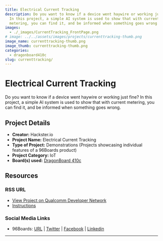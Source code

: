 ```yaml
---
title: Electrical Current Tracking
description: Do you want to know if a device went haywire or working just fine?
  In this project, a simple AI system is used to show that with current
  metering, you can find it, and be informed when something goes wrong.
images:
  - ./_images/CurrentTracking_FrontPage.png
# image: ../../assets/images/projects/currenttracking-thumb.png
image_name: currenttracking-thumb.png
image_thumb: currenttracking-thumb.png
categories:
  - dragonboard410c
slug: currenttracking/
---
```


# Electrical Current Tracking

Do you want to know if a device went haywire or working just fine? In this project, a simple AI system is used to show that with current metering, you can find it, and be informed when something goes wrong.

## Project Details

- **Creator:** Hackster.io
- **Project Name:** Electrical Current Tracking
- **Type of Project:** Demonstrations (Projects showcasing individual features of a 96Boards product)
- **Project Category:** IoT
- **Board(s) used:** [DragonBoard 410c](https://www.96boards.org/product/dragonboard410c/)

## Resources

### RSS URL

- [View Project on Qualcomm Developer Network](https://developer.qualcomm.com/project/electrical-current-tracking)
- [Instructions](https://www.hackster.io/enigma-energy-7/current-track-7506d1)

### Social Media Links

- 96Boards: [URL](https://www.96boards.org/) &#124; [Twitter](https://twitter.com/96boards) &#124; [Facebook](https://www.facebook.com/96Boards) &#124; [Linkedin](https://www.linkedin.com/company/{{site.linkedin_username}}/)

---
